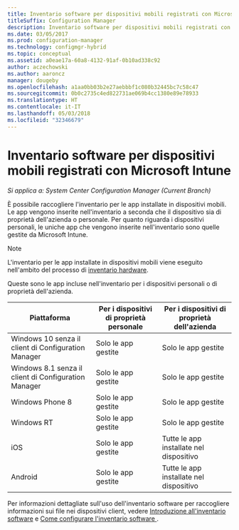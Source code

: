```yaml
---
title: Inventario software per dispositivi mobili registrati con Microsoft Intune
titleSuffix: Configuration Manager
description: Inventario software per dispositivi mobili registrati con Microsoft Intune.
ms.date: 03/05/2017
ms.prod: configuration-manager
ms.technology: configmgr-hybrid
ms.topic: conceptual
ms.assetid: a0eae17a-60a8-4132-91af-0b10ad338c92
author: aczechowski
ms.author: aaroncz
manager: dougeby
ms.openlocfilehash: a1aa0bb03b2e27aebbbf1c080b32445bc7c58c47
ms.sourcegitcommit: 0b0c2735c4ed822731ae069b4cc1380e89e78933
ms.translationtype: HT
ms.contentlocale: it-IT
ms.lasthandoff: 05/03/2018
ms.locfileid: "32346679"
---
```

# <a name="software-inventory-for-mobile-devices-enrolled-with-microsoft-intune"></a>Inventario software per dispositivi mobili registrati con Microsoft Intune

*Si applica a: System Center Configuration Manager (Current Branch)*

 È possibile raccogliere l'inventario per le app installate in dispositivi mobili. Le app vengono inserite nell'inventario a seconda che il dispositivo sia di proprietà dell'azienda o personale. Per quanto riguarda i dispositivi personali, le uniche app che vengono inserite nell'inventario sono quelle gestite da Microsoft Intune.  

> [!NOTE]  
>  L'inventario per le app installate in dispositivi mobili viene eseguito nell'ambito del processo di [inventario hardware](mobile-device-hardware-inventory-hybrid.md).  

 Queste sono le app incluse nell'inventario per i dispositivi personali o di proprietà dell'azienda.  

|Piattaforma|Per i dispositivi di proprietà personale|Per i dispositivi di proprietà dell'azienda|  
|--------------|---------------------------------|--------------------------------|  
|Windows 10 senza il client di Configuration Manager|Solo le app gestite|Solo le app gestite|
|Windows 8.1 senza il client di Configuration Manager|Solo le app gestite|Solo le app gestite|  
|Windows Phone 8|Solo le app gestite|Solo le app gestite|  
|Windows RT|Solo le app gestite|Solo le app gestite|  
|iOS|Solo le app gestite|Tutte le app installate nel dispositivo|  
|Android|Solo le app gestite|Tutte le app installate nel dispositivo|  

Per informazioni dettagliate sull'uso dell'inventario software per raccogliere informazioni sui file nei dispositivi client, vedere [Introduzione all'inventario software](../../core/clients/manage/inventory/introduction-to-software-inventory.md) e [Come configurare l'inventario software ](../../core/clients/manage/inventory/configure-software-inventory.md).

